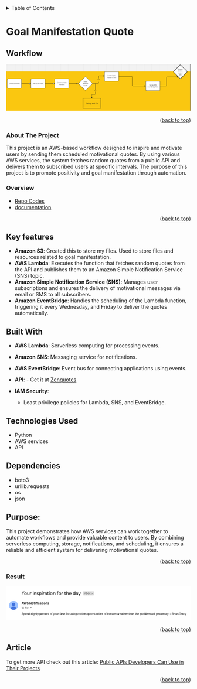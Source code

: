 <div id="top"></div>

<details>
  <summary>Table of Contents </summary>
  <ol>
  <li><a href="#workflow">Workflow</a></li>
    Project</a>
        <ul>
          <li><a href="#about-the-project">About The Project
          <li><a href="#overview">Overview</a></li>
          <li><a href="#key-features">Key Features</a></li>
        </ul>
    </li>
     <li><a href="#technoloy">Technologies Used</a></li>
    <li><a href="#Built With">Built With</a></li>
    <li><a href="#Dependencies">Dependencies</a></li>
    <li><a href="#purpose">Purpose</a></li>
    <li><a href="#result">Result</a></li>
    <li><a href="#article">Article</a></li>
  </ol>
</details>

# Goal Manifestation Quote

## Workflow

<img src="./src/workflow.png" alt="Workflow"/>

<p align="right">(<a href="#top">back to top</a>)</p>

### About The Project

This project is an AWS-based workflow designed to inspire and motivate users by sending them scheduled motivational quotes. By using various AWS services, the system fetches random quotes from a public API and delivers them to subscribed users at specific intervals. The purpose of this project is to promote positivity and goal manifestation through automation.

### Overview

* [Repo Codes](https://github.com/r2vichan/lambda-quote-generator)
* [documentation]()

<p align="right">(<a href="#top">back to top</a>)</p>

## **Key features**

- **Amazon S3**: Created this to store my files. Used to store files and resources related to goal manifestation.
- **AWS Lambda**: Executes the function that fetches random quotes from the API and publishes them to an Amazon Simple Notification Service (SNS) topic.
- **Amazon Simple Notification Service (SNS)**: Manages user subscriptions and ensures the delivery of motivational messages via email or SMS to all subscribers.
- **Amazon EventBridge**: Handles the scheduling of the Lambda function, triggering it every Wednesday, and Friday to deliver the quotes automatically.

## **Built With**

- **AWS Lambda**: Serverless computing for processing events.
- **Amazon SNS**: Messaging service for notifications.
- **AWS EventBridge**: Event bus for connecting applications using events.
- **API**: -  Get it at [Zenquotes](https://zenquotes.io/)
- **IAM Security**:

  - Least privilege policies for Lambda, SNS, and EventBridge.

## **Technologies Used**

- Python
- AWS services
- API

## **Dependencies**

- boto3
- urllib.requests
- os
- json

## Purpose:

This project demonstrates how AWS services can work together to automate workflows and provide valuable content to users. By combining serverless computing, storage, notifications, and scheduling, it ensures a reliable and efficient system for delivering motivational quotes.

<p align="right">(<a href="#top">back to top</a>)</p>

### **Result**

<img src="./src/result.png" alt="result"/>

<p align="right">(<a href="#top">back to top</a>)</p>

## Article

To get more API check out this article: [Public APIs Developers Can Use in Their Projects](https://www.freecodecamp.org/news/public-apis-for-developers/)

<p align="right">(<a href="#top">back to top</a>)</p>
